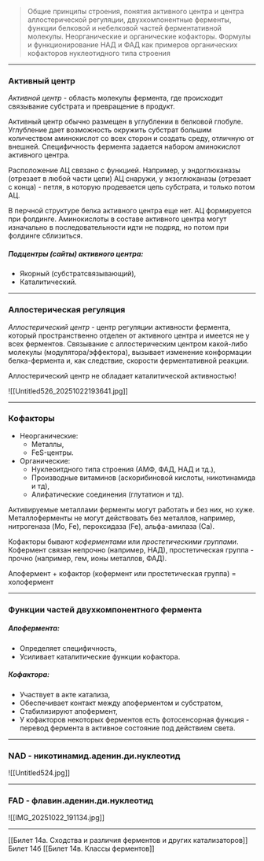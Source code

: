 
> Общие принципы строения, понятия активного центра и центра аллостерической регуляции, двухкомпонентные ферменты, функции белковой и небелковой частей ферментативной молекулы. Неорганические и органические кофакторы. Формулы и функционирование НАД и ФАД как примеров органических кофакторов нуклеотидного типа строения

---

### Активный центр

*Активной центр* - область молекулы фермента, где происходит связывание субстрата и превращение в продукт.

Активный центр обычно размещен в углублении в белковой глобуле. Углубление дает возможность окружить субстрат большим количеством аминокислот со всех сторон и создать среду, отличную от внешней. Специфичность фермента задается набором аминокислот активного центра. 

Расположение АЦ связано с функцией. Например, у эндоглюканазы (отрезает в любой части цепи) АЦ снаружи, у экзоглюканазы (отрезает с конца) - петля, в которую продевается цепь субстрата, и только потом АЦ.

В перчной структуре белка активного центра еще нет. АЦ формируется при фолдинге. Аминокислоты в составе активного центра могут изначально в последовательности идти не подряд, но потом при фолдинге сблизиться.

##### Подцентры (сайты) активного центра:

- Якорный (субстратсвязывающий),
- Каталитический.

---

### Аллостерическая регуляция

*Аллостерический центр* - центр регуляции активности фермента, который пространственно отделен от активного центра и имеется не у всех ферментов. Связывание с аллостерическим центром какой-либо молекулы (модулятора/эффектора), вызывает изменение конформации белка-фермента и, как следствие, скорости ферментативной реакции.

Аллостерический центр не обладает каталитической активностью!

![[Untitled526_20251022193641.jpg]]

---

### Кофакторы

- Неорганические:
	- Металлы,
	- FeS-центры.
- Органические:
	- Нуклеоитдного типа строения (АМФ, ФАД, НАД и тд.),
	- Производные витаминов (аскорибиновой кислоты, никотинамида и тд),
	- Алифатические соединения (глутатион и тд).

Активируемые металлами ферменты могут работать и без них, но хуже. Металлоферменты не могут действовать без металлов, например, нитрогеназа (Mo, Fe), пероксидаза (Fe), альфа-амилаза (Са).

Кофакторы бывают *коферментами* или *простетическими группами*. Кофермент связан непрочно (например, НАД), простетическая группа - прочно (например, гем, ионы металлов, ФАД).

Апофермент + кофактор (кофермент или простетическая группа) = холофермент

---

### Функции частей двухкомпонентного фермента

##### Апофермента:
- Определяет специфичность,
- Усиливает каталитические функции кофактора.
##### Кофактора:
- Участвует в акте катализа,
- Обеспечивает контакт между апоферментом и субстратом,
- Стабилизируют апофермент, 
- У кофакторов некоторых ферментов есть фотосенсорная функция - перевод фермента в активное состояние под действием света.

---

### NAD - никотинамид.аденин.ди.нуклеотид

![[Untitled524.jpg]]
- - -

### FAD - флавин.аденин.ди.нуклеотид
![[IMG_20251022_191134.jpg]]

---
[[Билет 14a. Сходства и различия ферментов и других катализаторов]]
Билет 14б
[[Билет 14в. Классы ферментов]]